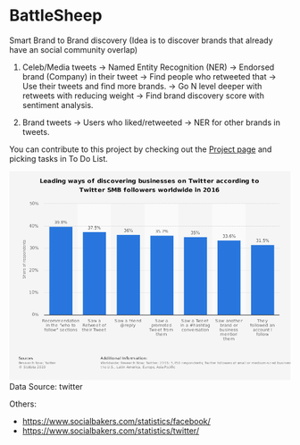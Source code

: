 # BattleSheep

Smart Brand to Brand discovery (Idea is to discover brands that already have an social community overlap)

1. Celeb/Media tweets -> Named Entity Recognition (NER) -> Endorsed brand (Company) in their tweet -> Find people who retweeted that -> Use their tweets and find more brands. -> Go N level deeper with retweets with reducing weight -> Find brand discovery score with sentiment analysis.

2. Brand tweets -> Users who liked/retweeted -> NER for other brands in tweets.

You can contribute to this project by checking out the [Project page](https://github.com/users/tanaysh7/projects/1) and picking tasks in To Do List.

![](images/stats.png)
Data Source: twitter

Others:
- https://www.socialbakers.com/statistics/facebook/
- https://www.socialbakers.com/statistics/twitter/
